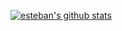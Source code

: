 [![esteban's github stats](https://github-readme-stats.vercel.app/api?username=Beban0)](https://github.com/anuraghazra/github-readme-stats)
